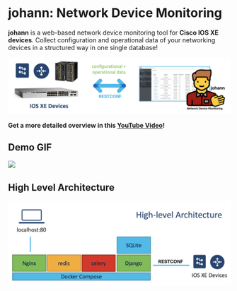 johann: Network Device Monitoring
=====================================

**johann** is a web-based network device monitoring tool for **Cisco IOS XE devices**. Collect configuration and operational data of your networking devices in a structured way in one single database!

![](images/johann-teaser.png)

**Get a more detailed overview in this [YouTube Video](https://youtu.be/qsJvul6yLBE)!**

## Demo GIF

![](images/johann-0.1.0-gif.gif)

## High Level Architecture

![](images/high-level-architecture.png)
